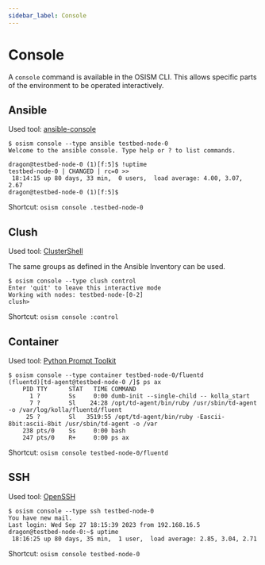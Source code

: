 ```yaml
---
sidebar_label: Console
---
```


# Console

A `console` command is available in the OSISM CLI. This allows specific parts of the
environment to be operated interactively.

## Ansible

Used tool: [ansible-console](https://docs.ansible.com/ansible/latest/cli/ansible-console.html)

```console
$ osism console --type ansible testbed-node-0
Welcome to the ansible console. Type help or ? to list commands.

dragon@testbed-node-0 (1)[f:5]$ !uptime
testbed-node-0 | CHANGED | rc=0 >>
 18:14:15 up 80 days, 33 min,  0 users,  load average: 4.00, 3.07, 2.67
dragon@testbed-node-0 (1)[f:5]$
```

Shortcut: `osism console .testbed-node-0`

## Clush

Used tool: [ClusterShell](https://clustershell.readthedocs.io)

The same groups as defined in the Ansible Inventory can be used.

```console
$ osism console --type clush control
Enter 'quit' to leave this interactive mode
Working with nodes: testbed-node-[0-2]
clush>
```

Shortcut: `osism console :control`

## Container

Used tool: [Python Prompt Toolkit](https://python-prompt-toolkit.readthedocs.io/en/master/index.html)

```console
$ osism console --type container testbed-node-0/fluentd
(fluentd)[td-agent@testbed-node-0 /]$ ps ax
    PID TTY      STAT   TIME COMMAND
      1 ?        Ss     0:00 dumb-init --single-child -- kolla_start
      7 ?        Sl    24:28 /opt/td-agent/bin/ruby /usr/sbin/td-agent -o /var/log/kolla/fluentd/fluent
     25 ?        Sl   3519:55 /opt/td-agent/bin/ruby -Eascii-8bit:ascii-8bit /usr/sbin/td-agent -o /var
    238 pts/0    Ss     0:00 bash
    247 pts/0    R+     0:00 ps ax
```

Shortcut: `osism console testbed-node-0/fluentd`

## SSH

Used tool: [OpenSSH](https://www.openssh.com)

```console
$ osism console --type ssh testbed-node-0
You have new mail.
Last login: Wed Sep 27 18:15:39 2023 from 192.168.16.5
dragon@testbed-node-0:~$ uptime
 18:16:25 up 80 days, 35 min,  1 user,  load average: 2.85, 3.04, 2.71
```

Shortcut: `osism console testbed-node-0`
